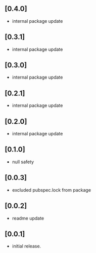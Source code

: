## [0.4.0]
* internal package update

## [0.3.1]
* internal package update

## [0.3.0]
* internal package update

## [0.2.1]
* internal package update

## [0.2.0]
* internal package update

## [0.1.0]
* null safety

## [0.0.3]
* excluded pubspec.lock from package

## [0.0.2]
* readme update

## [0.0.1]

* initial release.
